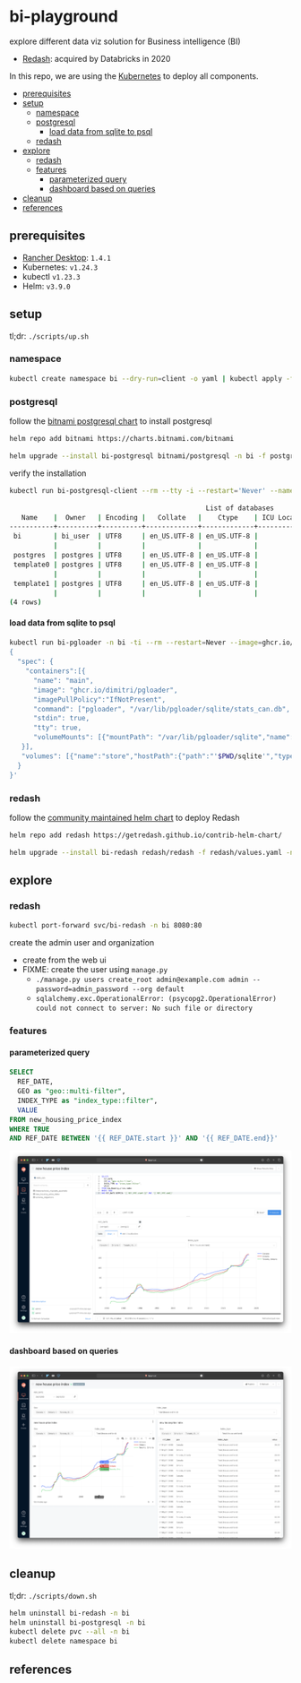 # bi-playground <!-- omit in toc -->

explore different data viz solution for Business intelligence (BI)

- [Redash](https://redash.io): acquired by Databricks in 2020

In this repo, we are using the [Kubernetes](https://kubernetes.io/) to deploy all components.

- [prerequisites](#prerequisites)
- [setup](#setup)
  - [namespace](#namespace)
  - [postgresql](#postgresql)
    - [load data from sqlite to psql](#load-data-from-sqlite-to-psql)
  - [redash](#redash)
- [explore](#explore)
  - [redash](#redash-1)
  - [features](#features)
    - [parameterized query](#parameterized-query)
    - [dashboard based on queries](#dashboard-based-on-queries)
- [cleanup](#cleanup)
- [references](#references)

## prerequisites

- [Rancher Desktop](https://github.com/rancher-sandbox/rancher-desktop): `1.4.1`
- Kubernetes: `v1.24.3`
- kubectl `v1.23.3`
- Helm: `v3.9.0`

## setup

tl;dr: `./scripts/up.sh`

### namespace

```sh
kubectl create namespace bi --dry-run=client -o yaml | kubectl apply -f -
```

### postgresql

follow the [bitnami postgresql chart](https://github.com/bitnami/charts/tree/master/bitnami/postgresql) to install postgresql

```sh
helm repo add bitnami https://charts.bitnami.com/bitnami
```

```sh
helm upgrade --install bi-postgresql bitnami/postgresql -n bi -f postgresql/values.yaml
```

verify the installation

```sh
kubectl run bi-postgresql-client --rm --tty -i --restart='Never' --namespace bi --image docker.io/bitnami/postgresql:15.0.0-debian-11-r3 --env="PGPASSWORD=bi_password" -- psql --host bi-postgresql -U bi_user -d bi -p 5432 -c "\l"
```

```sh
                                                 List of databases
   Name    |  Owner   | Encoding |   Collate   |    Ctype    | ICU Locale | Locale Provider |   Access privileges
-----------+----------+----------+-------------+-------------+------------+-----------------+-----------------------
 bi        | bi_user  | UTF8     | en_US.UTF-8 | en_US.UTF-8 |            | libc            | =Tc/bi_user          +
           |          |          |             |             |            |                 | bi_user=CTc/bi_user
 postgres  | postgres | UTF8     | en_US.UTF-8 | en_US.UTF-8 |            | libc            |
 template0 | postgres | UTF8     | en_US.UTF-8 | en_US.UTF-8 |            | libc            | =c/postgres          +
           |          |          |             |             |            |                 | postgres=CTc/postgres
 template1 | postgres | UTF8     | en_US.UTF-8 | en_US.UTF-8 |            | libc            | =c/postgres          +
           |          |          |             |             |            |                 | postgres=CTc/postgres
(4 rows)
```

#### load data from sqlite to psql

```sh
kubectl run bi-pgloader -n bi -ti --rm --restart=Never --image=ghcr.io/dimitri/pgloader --overrides='
{
  "spec": {
    "containers":[{
      "name": "main",
      "image": "ghcr.io/dimitri/pgloader",
      "imagePullPolicy":"IfNotPresent",
      "command": ["pgloader", "/var/lib/pgloader/sqlite/stats_can.db", "postgresql://bi_user:bi_password@bi-postgresql/bi"],
      "stdin": true,
      "tty": true,
      "volumeMounts": [{"mountPath": "/var/lib/pgloader/sqlite","name": "store"}]
   }],
   "volumes": [{"name":"store","hostPath":{"path":"'$PWD/sqlite'","type":"Directory"}}]
  }
}'
```

### redash

follow the [community maintained helm chart](https://github.com/getredash/contrib-helm-chart) to deploy Redash

```sh
helm repo add redash https://getredash.github.io/contrib-helm-chart/
```

```sh
helm upgrade --install bi-redash redash/redash -f redash/values.yaml -n bi
```

## explore

### redash

```sh
kubectl port-forward svc/bi-redash -n bi 8080:80
```

create the admin user and organization

- create from the web ui
- FIXME: create the user using `manage.py`
  - `./manage.py users create_root admin@example.com admin --password=admin_password --org default`
  - `sqlalchemy.exc.OperationalError: (psycopg2.OperationalError) could not connect to server: No such file or directory`

### features

#### parameterized query

```sql
SELECT
  REF_DATE,
  GEO as "geo::multi-filter",
  INDEX_TYPE as "index_type::filter",
  VALUE
FROM new_housing_price_index
WHERE TRUE
AND REF_DATE BETWEEN '{{ REF_DATE.start }}' AND '{{ REF_DATE.end}}'
```

![redash query](assets/redash_query.png)

#### dashboard based on queries

![redash dashboard](assets/redash_dashboard.png)

## cleanup

tl;dr: `./scripts/down.sh`

```sh
helm uninstall bi-redash -n bi
helm uninstall bi-postgresql -n bi
kubectl delete pvc --all -n bi
kubectl delete namespace bi
```

## references
